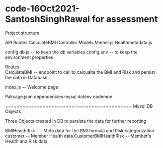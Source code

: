 # code-16Oct2021-SantoshSinghRawal for assessment

Project structure

API
	Routes
		CalculateBMI
	Controller
Models
	Memer.js
	Healthmetadata.js

config
	db.js  -- to keep the db variables
	config.env -- to keep the environment properties

Routes  
	CalculateBMI -- endpoint to call to calcualte the BMI and Risk and persist the data in Database.

index.js  -- Welcome page

Pakcage.json
	dependencies
		mysql
		dotenv
		nodemon

============================================
Mysql DB Objects

Three Objects created in DB to persiste the data for further reporting

BMIHealthRisk --- Meta data for the BMI formula and Risk categorization
customer  -- Member Health data
CustomerBMIHealthRisk -- Member's Health and Risk data